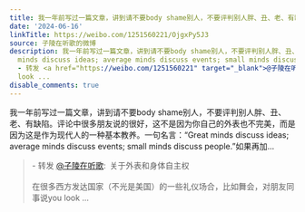 ```yaml
---
title: 我一年前写过一篇文章，讲到请不要body shame别人，不要评判别人胖、丑、老、有缺陷。评论中很多朋友说的很好，这不是因为你自己的外表也不完美，而是因为这是作...
date: '2024-06-16'
linkTitle: https://weibo.com/1251560221/OjgxPy5J3
source: 子陵在听歌的微博
description: 我一年前写过一篇文章，讲到请不要body shame别人，不要评判别人胖、丑、老、有缺陷。评论中很多朋友说的很好，这不是因为你自己的外表也不完美，而是因为这是作为现代人的一种基本教养。一句名言：“Great
  minds discuss ideas; average minds discuss events; small minds discuss people.”如果再加...<br><blockquote>
  - 转发 <a href="https://weibo.com/1251560221" target="_blank">@子陵在听歌</a>: 关于外表和身体自主权<br><br>在很多西方发达国家（不光是美国）的一些礼仪场合，比如舞会，对朋友同事说you
  look ...
disable_comments: true
---
```

我一年前写过一篇文章，讲到请不要body shame别人，不要评判别人胖、丑、老、有缺陷。评论中很多朋友说的很好，这不是因为你自己的外表也不完美，而是因为这是作为现代人的一种基本教养。一句名言：“Great minds discuss ideas; average minds discuss events; small minds discuss people.”如果再加...<br><blockquote> - 转发 <a href="https://weibo.com/1251560221" target="_blank">@子陵在听歌</a>: 关于外表和身体自主权<br><br>在很多西方发达国家（不光是美国）的一些礼仪场合，比如舞会，对朋友同事说you look ...